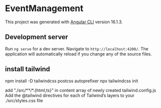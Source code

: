 # EventManagement

This project was generated with [Angular CLI](https://github.com/angular/angular-cli) version 16.1.3.

## Development server

Run `ng serve` for a dev server. Navigate to `http://localhost:4200/`. The application will automatically reload if you change any of the source files.

## install tailwind

npm install -D tailwindcss postcss autoprefixer
npx tailwindcss init

add  "./src/**/*.{html,ts}" in content array of newly created tailwind.config.js
Add the @tailwind directives for each of Tailwind’s layers to your ./src/styles.css file